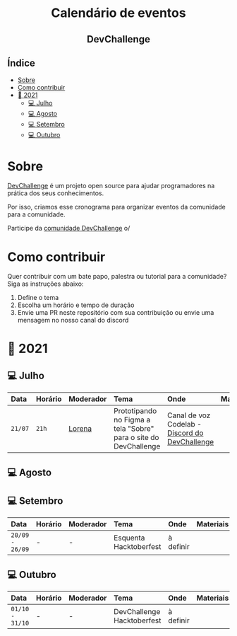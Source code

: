 <p align="center">
  <h1 align="center">Calendário de eventos</h1>
  <h2 align="center">DevChallenge</h2>
</p>

## Índice

* [Sobre](#sobre)  
* [Como contribuir](#como-contribuir)  
* [📅 2021](#📅-2021)  
  * [💻 Julho](#💻-julho)
  * [💻 Agosto](#💻-agosto)
  * [💻 Setembro](#💻-setembro)
  * [💻 Outubro](#💻-outubro)

# Sobre 
<a href="https://devchallenge.now.sh/"> DevChallenge</a> é um projeto open source para ajudar programadores na prática dos seus conhecimentos. 

Por isso, criamos esse cronograma para organizar eventos da comunidade para a comunidade. 

Participe da <a href="https://discord.gg/yvYXhGj">comunidade DevChallenge</a> o/

# Como contribuir 

Quer contribuir com um bate papo, palestra ou tutorial para a comunidade? Siga as instruções abaixo:

1. Define o tema
2. Escolha um horário e tempo de duração
3. Envie uma PR neste repositório com sua contribuição ou envie uma mensagem no nosso canal do discord


# 📅 2021 

 ## 💻 Julho
| Data | Horário | Moderador | Tema | Onde | Materiais |
| :-------- | :------- | :------- | :------- | :------- | :-------  |
| `21/07`   | `21h` | [Lorena](https://github.com/Lorenalgm) | Prototipando no Figma a tela "Sobre" para o site do DevChallenge | Canal de voz Codelab - <a href="https://discord.gg/yvYXhGj">Discord do DevChallenge</a> | 

 ## 💻 Agosto

 ## 💻 Setembro
 
 | Data | Horário | Moderador | Tema | Onde | Materiais |
| :-------- | :------- | :------- | :------- | :------- | :-------  |
| `20/09 - 26/09`   | - | - |Esquenta Hacktoberfest | à definir |


 ## 💻 Outubro

 | Data | Horário | Moderador | Tema | Onde | Materiais |
| :-------- | :------- | :------- | :------- | :------- | :-------  |
| `01/10 - 31/10`   | - | - | DevChallenge Hacktoberfest | à definir |
